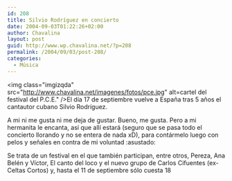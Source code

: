 ```yaml
---
id: 208
title: Silvio Rodríguez en concierto
date: 2004-09-03T01:22:26+02:00
author: Chavalina
layout: post
guid: http://www.wp.chavalina.net/?p=208
permalink: /2004/09/03/post-208/
categories:
  - Música
---
```

<img class="imgizqda" src="http://www.chavalina.net/imagenes/fotos/pce.jpg" alt=cartel del festival del P.C.E." />El d&iacute;a 17 de septiembre vuelve a Espa&ntilde;a tras 5 a&ntilde;os el cantautor cubano Silvio Rodr&iacute;guez.

A mi ni me gusta ni me deja de gustar. Bueno, me gusta. Pero a mi hermanita le encanta, as&iacute; que all&iacute; estará (seguro que se pasa todo el concierto llorando y no se entera de nada xD), para contármelo luego con pelos y se&ntilde;ales en contra de mi voluntad :asustado: 

Se trata de un festival en el que también participan, entre otros, Pereza, Ana Belén y V&iacute;ctor, El canto del loco y el nuevo grupo de Carlos Cifuentes (ex-Celtas Cortos) y, hasta el 11 de septiembre s&oacute;lo cuesta 18